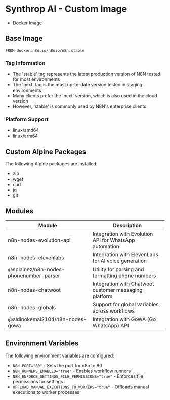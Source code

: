 # Synthrop AI - Custom Image

- [Docker Image](https://hub.docker.com/r/synthropai/synthrop-n8n)

## Base Image

```
FROM docker.n8n.io/n8nio/n8n:stable
```

### Tag Information
- The 'stable' tag represents the latest production version of N8N tested for most environments
- The 'next' tag is the most up-to-date version tested in staging environments
- Many clients prefer the 'next' version, which is also used in the cloud version
- However, 'stable' is commonly used by N8N's enterprise clients

### Platform Support
- linux/amd64
- linux/arm64

## Custom Alpine Packages

The following Alpine packages are installed:
- zip
- wget
- curl
- jq
- git

## Modules

| Module                                 | Description                                            |
|----------------------------------------|--------------------------------------------------------|
| n8n-nodes-evolution-api                | Integration with Evolution API for WhatsApp automation |
| n8n-nodes-elevenlabs                   | Integration with ElevenLabs for AI voice generation    |
| @splainez/n8n-nodes-phonenumber-parser | Utility for parsing and formatting phone numbers       |
| n8n-nodes-chatwoot                     | Integration with Chatwoot customer messaging platform  |
| n8n-nodes-globals                      | Support for global variables across workflows          |
| @aldinokemal2104/n8n-nodes-gowa        | Integration with GoWA (Go WhatsApp) API                |

## Environment Variables

The following environment variables are configured:
- `N8N_PORT="80"` - Sets the port for n8n to 80
- `N8N_RUNNERS_ENABLED="true"` - Enables workflow runners
- `N8N_ENFORCE_SETTINGS_FILE_PERMISSIONS="true"` - Enforces file permissions for settings
- `OFFLOAD_MANUAL_EXECUTIONS_TO_WORKERS="true"` - Offloads manual executions to worker processes
